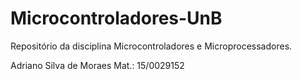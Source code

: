 # Microcontroladores-UnB
Repositório da disciplina Microcontroladores e Microprocessadores.

Adriano Silva de Moraes
Mat.: 15/0029152
